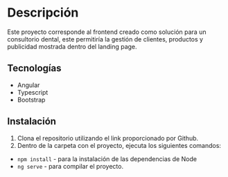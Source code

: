 # Descripción

Este proyecto corresponde al frontend creado como solución para un consultorio dental, este permitiría la gestión de clientes, productos y publicidad mostrada dentro del landing page.

## Tecnologías
* Angular
* Typescript
* Bootstrap

## Instalación
1. Clona el repositorio utilizando el link proporcionado por Github.
2. Dentro de la carpeta con el proyecto, ejecuta los siguientes comandos:
 * `npm install` -  para la instalación de las dependencias de Node
 * `ng serve`    -  para compilar el proyecto.   

